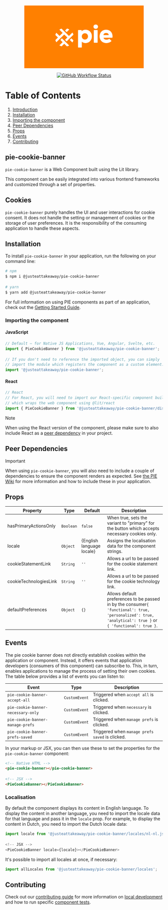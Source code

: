 <p align="center">
  <img align="center" src="../../../readme_image.png" height="200" alt="">
</p>

<p align="center">
  <a href="https://www.npmjs.com/@justeattakeaway/pie-cookie-banner">
    <img alt="GitHub Workflow Status" src="https://img.shields.io/npm/v/@justeattakeaway/pie-cookie-banner.svg">
  </a>
</p>

# Table of Contents

1. [Introduction](#pie-cookie-banner)
2. [Installation](#installation)
3. [Importing the component](#importing-the-component)
4. [Peer Dependencies](#peer-dependencies)
5. [Props](#props)
6. [Events](#events)
7. [Contributing](#contributing)


## pie-cookie-banner

`pie-cookie-banner` is a Web Component built using the Lit library.

This component can be easily integrated into various frontend frameworks and customized through a set of properties.

## Cookies
`pie-cookie-banner` purely handles the UI and user interactions for cookie consent. It does not handle the setting or management of cookies or the storage of user preferences. It is the responsibility of the consuming application to handle these aspects.


## Installation

To install `pie-cookie-banner` in your application, run the following on your command line:

```bash
# npm
$ npm i @justeattakeaway/pie-cookie-banner

# yarn
$ yarn add @justeattakeaway/pie-cookie-banner
```

For full information on using PIE components as part of an application, check out the [Getting Started Guide](https://github.com/justeattakeaway/pie/wiki/Getting-started-with-PIE-Web-Components).


### Importing the component

#### JavaScript
```js
// Default – for Native JS Applications, Vue, Angular, Svelte, etc.
import { PieCookieBanner } from '@justeattakeaway/pie-cookie-banner';

// If you don't need to reference the imported object, you can simply
// import the module which registers the component as a custom element.
import '@justeattakeaway/pie-cookie-banner';
```

#### React
```js
// React
// For React, you will need to import our React-specific component build
// which wraps the web component using ​@lit/react
import { PieCookieBanner } from '@justeattakeaway/pie-cookie-banner/dist/react';
```

> [!NOTE]
> When using the React version of the component, please make sure to also
> include React as a [peer dependency](#peer-dependencies) in your project.


## Peer Dependencies

> [!IMPORTANT]
> When using `pie-cookie-banner`, you will also need to include a couple of dependencies to ensure the component renders as expected. See [the PIE Wiki](https://github.com/justeattakeaway/pie/wiki/Getting-started-with-PIE-Web-Components#expected-dependencies) for more information and how to include these in your application.

## Props

| Property | Type | Default | Description |
|---|---|---|---|
| hasPrimaryActionsOnly | `Boolean` | `false` | When true, sets the variant to "primary" for the button which accepts necessary cookies only. |
| locale | `Object`  | {English language locale} | Assigns the localisation data for the component strings. |
| cookieStatementLink | `String`  | `''` | Allows a url to be passed for the cookie statement link. |
| cookieTechnologiesLink | `String`  | `''` | Allows a url to be passed for the cookie technology link. |
| defaultPreferences | `Object`  | `{}` | Allows default preferences to be passed in by the consumer`{ 'functional': true, 'personalized': true, 'analytical': true }` or `{ 'functional': true }`. |

## Events

The pie cookie banner does not directly establish cookies within the application or component. Instead, it offers events that application developers (consumers of this component) can subscribe to. This, in turn, enables applications to manage the process of setting their own cookies. The table below provides a list of events you can listen to:

| Event | Type | Description |
|-------|------|-------------|
| `pie-cookie-banner-accept-all` | `CustomEvent` | Triggered when `accept all` is clicked. |
| `pie-cookie-banner-necessary-only` | `CustomEvent` | Triggered when `necessary` is clicked. |
| `pie-cookie-banner-manage-prefs` | `CustomEvent` | Triggered when `manage prefs` is clicked. |
| `pie-cookie-banner-prefs-saved` | `CustomEvent` | Triggered when `manage prefs saved` is clicked. |

In your markup or JSX, you can then use these to set the properties for the `pie-cookie-banner` component:

```html
<!-- Native HTML -->
<pie-cookie-banner></pie-cookie-banner>

<!-- JSX -->
<PieCookieBanner></PieCookieBanner>
```

### Localisation

By default the component displays its content in English language. To display the content in another language, you need to import the locale data for that language and pass it in the `locale` prop. For example, to display the content in Dutch, you need to import the Dutch locale data:

```js
import locale from '@justeattakeaway/pie-cookie-banner/locales/nl-nl.json';

<!-- JSX -->
<PieCookieBanner locale={locale}></PieCookieBanner>
```

It's possible to import all locales at once, if necessary:

```js
import allLocales from '@justeattakeaway/pie-cookie-banner/locales';
```

## Contributing

Check out our [contributing guide](https://github.com/justeattakeaway/pie/wiki/Contributing-Guide) for more information on [local development](https://github.com/justeattakeaway/pie/wiki/Contributing-Guide#local-development) and how to run specific [component tests](https://github.com/justeattakeaway/pie/wiki/Contributing-Guide#testing).
